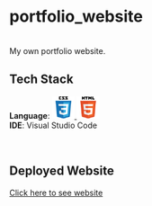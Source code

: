 # portfolio_website
<br>
My own portfolio website.
<br>

<h2>Tech Stack</h2>

<b>Language</b>: 
<a href="https://www.w3schools.com/css/" target="_blank" rel="noreferrer"> 
    <img src="https://raw.githubusercontent.com/devicons/devicon/master/icons/css3/css3-original-wordmark.svg" alt="css3" width="40" height="40"/> 
  </a> 
  <a href="https://www.w3.org/html/" target="_blank" rel="noreferrer"> 
  <img src="https://raw.githubusercontent.com/devicons/devicon/master/icons/html5/html5-original-wordmark.svg" alt="html5" width="40" height="40"/> 
  </a> <br>
<b>IDE</b>: Visual Studio Code

<br>
<h2>Deployed Website</h2>
<a href="https://lucent-fudge-61cc21.netlify.app/">Click here to see website</a>

